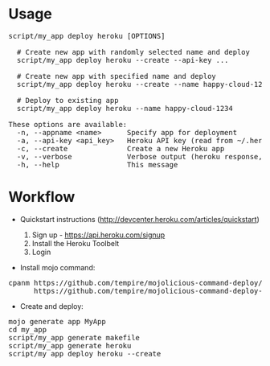 # Usage
<pre>
script/my_app deploy heroku [OPTIONS]

  # Create new app with randomly selected name and deploy
  script/my_app deploy heroku --create --api-key ...

  # Create new app with specified name and deploy
  script/my_app deploy heroku --create --name happy-cloud-1234

  # Deploy to existing app
  script/my_app deploy heroku --name happy-cloud-1234

These options are available:
  -n, --appname &lt;name&gt;      Specify app for deployment
  -a, --api-key &lt;api_key&gt;   Heroku API key (read from ~/.heroku/credentials by default).
  -c, --create              Create a new Heroku app
  -v, --verbose             Verbose output (heroku response, git output)
  -h, --help                This message
</pre>

# Workflow
 
* Quickstart instructions (http://devcenter.heroku.com/articles/quickstart)
  1. Sign up - https://api.heroku.com/signup
  2. Install the Heroku Toolbelt
  3. Login

* Install mojo command:

<pre>
cpanm https://github.com/tempire/mojolicious-command-deploy/raw/master/Mojolicious-Command-deploy-0.01.tar.gz \
      https://github.com/tempire/mojolicious-command-deploy-heroku/raw/master/Mojolicious-Command-deploy-heroku-0.01.tar.gz
</pre>

* Create and deploy:
<pre>
mojo generate app MyApp
cd my_app
script/my_app generate makefile
script/my_app generate heroku
script/my_app deploy heroku --create
</pre>
